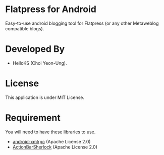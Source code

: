 Flatpress for Android
==========

Easy-to-use android blogging tool for Flatpress (or any other Metaweblog compatible blogs).

Developed By
==========
* HelloKS (Choi Yeon-Ung).

License
==========
This application is under MIT License.

Requirement
==========
You will need to have these libraries to use.
- [android-xmlrpc](http://code.google.com/p/android-xmlrpc/) (Apache License 2.0)
- [ActionBarSherlock](http://actionbarsherlock.com/) (Apache License 2.0)
